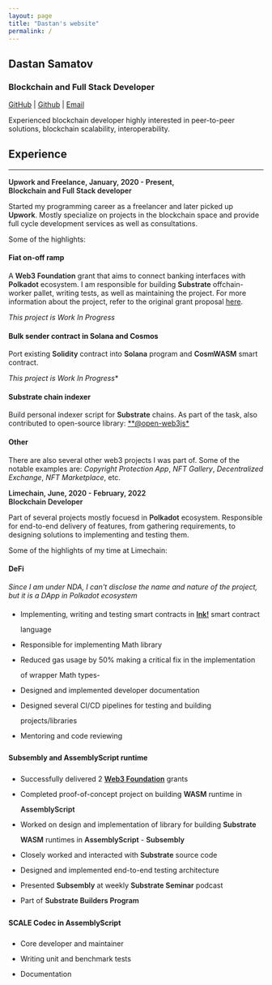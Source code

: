 ```yaml
---
layout: page
title: "Dastan's website"  
permalink: /
---
```


## Dastan Samatov
<style type="text/css">
  .wrapper {
    max-width: -webkit-calc(960px - (30px * 2));
    max-width: calc(960px - (30px * 2));
  }
  strong {
    font-weight: 600;
  }
  hr {
    margin-bottom: 15px;
  }

  li {
    line-height: 30px;
  }
</style>

### Blockchain and Full Stack Developer

[GitHub](https://github.com/dastansam) | [Github](https://github.com/dastanbeksamatov) | [Email](mailto:dastanbeksamatov@gmail.com)

Experienced blockchain developer highly interested in peer-to-peer solutions, blockchain scalability, interoperability.

## Experience 
---

**Upwork and Freelance, January, 2020 - Present, <br>Blockchain and Full Stack developer**

Started my programming career as a freelancer and later picked up **Upwork**. Mostly specialize on projects in the blockchain space and provide full cycle development services as well as consultations.

Some of the highlights:

#### Fiat on-off ramp

A **Web3 Foundation** grant that aims to connect banking interfaces with **Polkadot** ecosystem. I am responsible for building **Substrate** offchain-worker pallet, writing tests, as well as maintaining the project. For more information about the project, refer to the original grant proposal [here](https://github.com/w3f/Grants-Program/blob/master/applications/FIAT-on-off-ramp.md).

*This project is Work In Progress*

#### Bulk sender contract in Solana and Cosmos

Port existing **Solidity** contract into **Solana** program and **CosmWASM** smart contract.

*This project is Work In Progress**

#### Substrate chain indexer

Build personal indexer script for **Substrate** chains. As part of the task, also contributed to open-source library: [**@open-web3js*](https://github.com/open-web3-stack/open-web3.js)

#### Other

There are also several other web3 projects I was part of. Some of the notable examples are: *Copyright Protection App*, *NFT Gallery*, *Decentralized Exchange*, *NFT Marketplace*, etc.

**Limechain, June, 2020 - February, 2022 <br>Blockchain Developer**

Part of several projects mostly focuesd in **Polkadot** ecosystem. Responsible for end-to-end delivery of features, from gathering requirements, to designing solutions to implementing and testing them.

Some of the highlights of my time at Limechain:

#### DeFi

*Since I am under NDA, I can't disclose the name and nature of the project, but it is a DApp in Polkadot ecosystem*

- Implementing, writing and testing smart contracts in [**Ink!**](https://paritytech.github.io/ink/) smart contract language
- Responsible for implementing Math library
- Reduced gas usage by 50% making a critical fix in the implementation of wrapper Math types- 
- Designed and implemented developer documentation
- Designed several CI/CD pipelines for testing and building projects/libraries
- Mentoring and code reviewing

#### Subsembly and AssemblyScript runtime
- Successfully delivered 2 [**Web3 Foundation**](https://web3.foundation/grants/) grants
- Completed proof-of-concept project on building **WASM** runtime in **AssemblyScript**
- Worked on design and implementation of library for building **Substrate WASM** runtimes in **AssemblyScript** - **Subsembly**
- Closely worked and interacted with **Substrate** source code
- Designed and implemented end-to-end testing architecture
- Presented **Subsembly** at weekly **Substrate Seminar** podcast
- Part of **Substrate Builders Program**

#### SCALE Codec in AssemblyScript
- Core developer and maintainer
- Writing unit and benchmark tests
- Documentation
